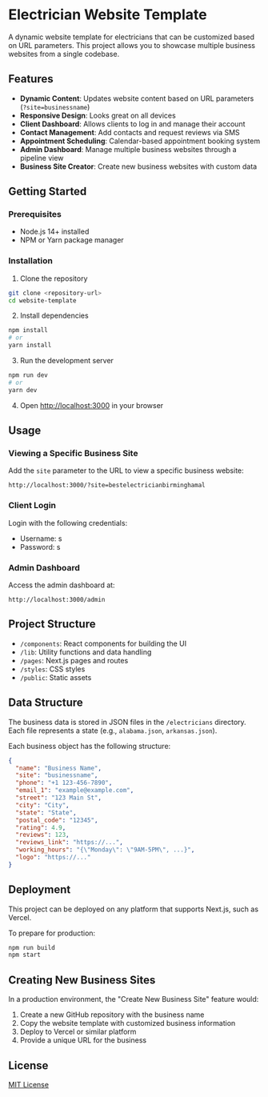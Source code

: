 # Electrician Website Template

A dynamic website template for electricians that can be customized based on URL parameters. This project allows you to showcase multiple business websites from a single codebase.

## Features

- **Dynamic Content**: Updates website content based on URL parameters (`?site=businessname`)
- **Responsive Design**: Looks great on all devices
- **Client Dashboard**: Allows clients to log in and manage their account
- **Contact Management**: Add contacts and request reviews via SMS
- **Appointment Scheduling**: Calendar-based appointment booking system
- **Admin Dashboard**: Manage multiple business websites through a pipeline view
- **Business Site Creator**: Create new business websites with custom data

## Getting Started

### Prerequisites

- Node.js 14+ installed
- NPM or Yarn package manager

### Installation

1. Clone the repository
```bash
git clone <repository-url>
cd website-template
```

2. Install dependencies
```bash
npm install
# or
yarn install
```

3. Run the development server
```bash
npm run dev
# or
yarn dev
```

4. Open [http://localhost:3000](http://localhost:3000) in your browser

## Usage

### Viewing a Specific Business Site

Add the `site` parameter to the URL to view a specific business website:

```
http://localhost:3000/?site=bestelectricianbirminghamal
```

### Client Login

Login with the following credentials:
- Username: s
- Password: s

### Admin Dashboard

Access the admin dashboard at:

```
http://localhost:3000/admin
```

## Project Structure

- `/components`: React components for building the UI
- `/lib`: Utility functions and data handling
- `/pages`: Next.js pages and routes
- `/styles`: CSS styles
- `/public`: Static assets

## Data Structure

The business data is stored in JSON files in the `/electricians` directory. Each file represents a state (e.g., `alabama.json`, `arkansas.json`).

Each business object has the following structure:

```json
{
  "name": "Business Name",
  "site": "businessname",
  "phone": "+1 123-456-7890",
  "email_1": "example@example.com",
  "street": "123 Main St",
  "city": "City",
  "state": "State",
  "postal_code": "12345",
  "rating": 4.9,
  "reviews": 123,
  "reviews_link": "https://...",
  "working_hours": "{\"Monday\": \"9AM-5PM\", ...}",
  "logo": "https://..."
}
```

## Deployment

This project can be deployed on any platform that supports Next.js, such as Vercel.

To prepare for production:

```bash
npm run build
npm start
```

## Creating New Business Sites

In a production environment, the "Create New Business Site" feature would:

1. Create a new GitHub repository with the business name
2. Copy the website template with customized business information
3. Deploy to Vercel or similar platform
4. Provide a unique URL for the business

## License

[MIT License](LICENSE)